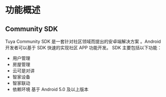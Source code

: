 # 功能概述

##  Community SDK
Tuya Community SDK 是一套针对社区领域而提出的安卓端解决方案 。Android 开发者可以基于 SDK 快速的实现社区 APP 功能开发。
SDK  主要包括以下功能：

- 用户管理
- 房屋管理
- 云可是对讲
- 智家设备
- 智家联动
- 依赖环境 基于 Android 5.0 及以上版本